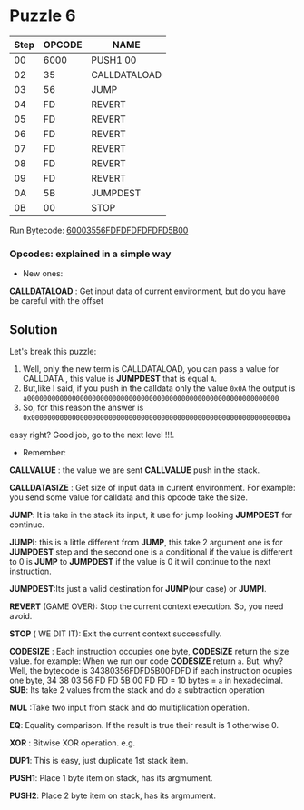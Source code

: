 # Puzzle 6

| Step| OPCODE| NAME|
|-----|-----|-----|
|00  | 6000   | PUSH1 00
|02  | 35   | CALLDATALOAD
|03  | 56   | JUMP
|04  | FD   | REVERT
|05  | FD   | REVERT
|06  | FD   | REVERT
|07  | FD   | REVERT
|08  | FD   | REVERT
|09  | FD   | REVERT
|0A  | 5B   | JUMPDEST
|0B  | 00   | STOP



Run Bytecode: [60003556FDFDFDFDFDFD5B00](https://www.evm.codes/playground?fork=merge&callValue=16&unit=Wei&codeType=Bytecode&code='60003556~~~5B00'~FDFD%01~_)


### Opcodes: explained in a simple way
- New ones:

**CALLDATALOAD** : Get input data of current environment, but do you have be careful with the offset



## Solution 

Let's break this puzzle:

1. Well, only the new term is CALLDATALOAD, you can pass a value for CALLDATA , this value is **JUMPDEST** that is equal `A`.
2. But,like I said, if you push in the calldata only the value `0x0A` the output is `a00000000000000000000000000000000000000000000000000000000000000 `
3. So, for this reason the answer is `0x000000000000000000000000000000000000000000000000000000000000000a`
 

easy right?  Good job, go to the next level !!!.



- Remember:

**CALLVALUE** : the value we are sent **CALLVALUE** push in the stack.

**CALLDATASIZE** : Get size of input data in current environment. For example: you send some value for calldata and this opcode take the size.

**JUMP**:  It is take in the stack its input, it use for jump looking **JUMPDEST** for continue.

**JUMPI**: this is a little different from **JUMP**, this take 2 argument one is for **JUMPDEST** step and the second one is a conditional if the value is different to 0 is **JUMP** to **JUMPDEST** if the value is 0 it will continue to the next instruction.

**JUMPDEST**:Its just a valid destination for **JUMP**(our case) or **JUMPI**.

**REVERT** (GAME OVER): Stop the current context execution. So, you need avoid.

**STOP** ( WE DIT IT): Exit the current context successfully. 

**CODESIZE** : Each instruction occupies one byte, **CODESIZE** return the size value. for example:
        When we run our code  **CODESIZE** return `a`. But, why? 
        Well, the bytecode is 34380356FDFD5B00FDFD if each instruction ocupies one byte, 34 38 03 56 FD FD 5B 00 FD FD = 10 bytes = `a` in hexadecimal.
**SUB**:  Its take 2 values from the stack and do a subtraction operation

**MUL** :Take two input from stack and do multiplication operation.

**EQ**: Equality comparison. If the result is true their result is 1 otherwise 0.

**XOR** : Bitwise XOR operation. e.g. 

**DUP1**: This is easy, just duplicate 1st stack item. 

**PUSH1**: 	Place 1 byte item on stack, has its argmument.

**PUSH2**: Place 2 byte item on stack, has its argmument.